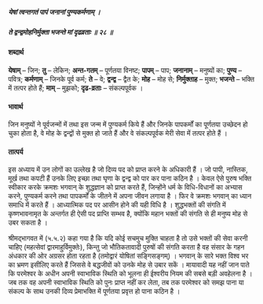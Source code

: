 ##### येषां त्वन्तगतं पापं जनानां पुण्यकर्मणाम् ।
##### ते द्वन्द्वमोहनिर्मुक्ता भजन्ते मां दृढव्रताः ॥ २८ ॥

#### शब्दार्थ

**येषाम्** – जिन; **तु** – लेकिन; **अन्त-गतम्** – पूर्णतया विनष्ट; **पापम्** – पाप; **जनानाम्** – मनुष्यों का; **पुण्य** – पवित्र; **कर्मणाम्** – जिनके पूर्व कर्म; **ते** – वे; **द्वन्द्व** – द्वैत के; **मोह** – मोह से; **निर्मुक्ताह** – मुक्त; **भजन्ते** – भक्ति में तत्पर होते हैं; **माम्** – मुझको; **दृढ-व्रताः** – संकल्पपूर्वक ।

#### भावार्थ

जिन मनुष्यों ने पूर्वजन्मों में तथा इस जन्म में पुण्यकर्म किये हैं और जिनके पापकर्मों का पूर्णतया उच्छेदन हो चुका होता है, वे मोह के द्वन्द्वों से मुक्त हो जाते हैं और वे संकल्पपूर्वक मेरी सेवा में तत्पर होते हैं ।

#### तात्पर्य

इस अध्याय में उन लोगों का उल्लेख है जो दिव्य पद को प्राप्त करने के अधिकारी हैं । जो पापी, नास्तिक, मूर्ख तथा कपटी हैं उनके लिए इच्छा तथा घृणा के द्वन्द्व को पार कर पाना कठिन है । केवल ऐसे पुरुष भक्ति स्वीकार करके क्रमशः भगवान् के शुद्धज्ञान को प्राप्त करते हैं, जिन्होंने धर्म के विधि-विधानों का अभ्यास करने, पुण्यकर्म करने तथा पापकर्मों के जीतने में अपना जीवन लगाया है । फिर वे क्रमशः भगवान् का ध्यान समाधि में करते हैं । आध्यात्मिक पद पर आसीन होने की यही विधि है । शुद्धभक्तों की संगति में कृष्णभावनामृत के अन्तर्गत ही ऐसी पद प्राप्ति सम्भव है, क्योंकि महान भक्तों की संगति से ही मनुष्य मोह से उबर सकता है ।

श्रीमद्भागवत में (५.५.२) कहा गया है कि यदि कोई सचमुच मुक्ति चाहता है तो उसे भक्तों की सेवा करनी चाहिए (महत्सेवां द्वारमाहुर्विमुक्तेः), किन्तु जो भौतिकतावादी पुरुषों की संगति करता है वह संसार के गहन अंधकार की ओर अग्रसर होता रहता है (तमोद्वारं योषितां सङ्गिसङ्गम्) । भगवान् के सारे भक्त विश्व भर का भ्रमण इसीलिए करते हैं जिससे वे बद्धजीवों को उनके मोह से उबार सकें । मायावादी यह नहीं जान पाते कि परमेश्वर के अधीन अपनी स्वाभाविक स्थिति को भूलना ही ईश्वरीय नियम की सबसे बड़ी अवहेलना है । जब तक वह अपनी स्वाभाविक स्थिति को पुनः प्राप्त नहीं कर लेता, तब तक परमेश्वर को समझ पाना या संकल्प के साथ उनकी दिव्य प्रेमाभक्ति में पूर्णतया प्रवृत्त हो पाना कठिन है ।